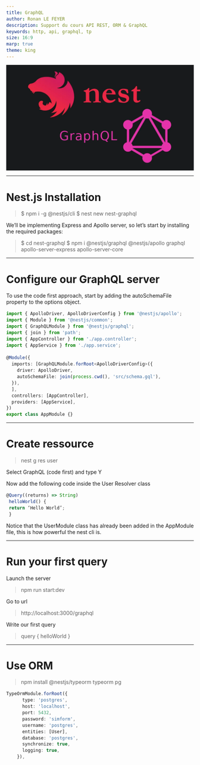 ```yaml
---
title: GraphQL
author: Ronan LE FEYER
description: Support du cours API REST, ORM & GraphQL
keywords: http, api, graphql, tp
size: 16:9
marp: true
theme: king
---
```


<!-- _class: titlepage -->
<style scoped>
img[alt~="GraphQL"] {
  display: block;
  margin: 0 auto;
}
</style>

![GraphQL](resources/3.5.graphQL.png)

---
<!-- paginate: true -->
<!-- footer: TP GraphQL-->
 # Nest.js Installation

> $ npm i -g @nestjs/cli
> $ nest new nest-graphql

We’ll be implementing Express and Apollo server, so let’s start by installing the required packages:
> $ cd nest-graphql
> $ npm i @nestjs/graphql @nestjs/apollo graphql apollo-server-express apollo-server-core

---
# Configure our GraphQL server
<!--autoSchemaFile permet de générer automatiquement un fichier de schéma en fonction des types et résolvers définis dans le code.
Le fichier schema.gql peut être utilisé pour explorer l'API avec des outils comme GraphiQL ou Apollo Studio. -->
To use the code first approach, start by adding the autoSchemaFile property to the options object.
```Typescript
import { ApolloDriver, ApolloDriverConfig } from '@nestjs/apollo';
import { Module } from '@nestjs/common';
import { GraphQLModule } from '@nestjs/graphql';
import { join } from 'path';
import { AppController } from './app.controller';
import { AppService } from './app.service';

@Module({
  imports: [GraphQLModule.forRoot<ApolloDriverConfig>({
    driver: ApolloDriver,
    autoSchemaFile: join(process.cwd(), 'src/schema.gql'),
  }),
  ],
  controllers: [AppController],
  providers: [AppService],
})
export class AppModule {}
```
---
# Create ressource
> nest g res user

Select GraphQL (code first) and type Y

Now add the following code inside the User Resolver class
```typescript
@Query((returns) => String)
 helloWorld() {
 return ‘Hello World’;
 }
 ```
 Notice that the UserModule class has already been added in the AppModule file, this is how powerful the nest cli is.

 ---
 # Run your first query
 Launch the server
 > npm run start:dev

Go to url 
> http://localhost:3000/graphql

Write our first query
> query { helloWorld }

---
# Use ORM
>npm install @nestjs/typeorm typeorm pg


```Typescript
TypeOrmModule.forRoot({
      type: 'postgres',
      host: 'localhost',
      port: 5432,
      password: 'simform',
      username: 'postgres',
      entities: [User],
      database: 'postgres',
      synchronize: true,
      logging: true,
    }),
```